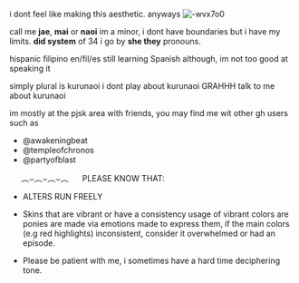 i dont feel like making this aesthetic. anyways
![-wvx7o0](https://github.com/user-attachments/assets/bc6542f3-b8e1-4f5c-a4f0-cab9bd5dc886)

call me **jae**, **mai** or **naoi**
im a minor, i dont have boundaries but i have my limits. **did system** of 34
i go by **she they** pronouns.

hispanic filipino en/fil/es
still learning Spanish although, im not too good at speaking it

simply plural is kurunaoi i dont play about kurunaoi GRAHHH talk to me about kurunaoi


im mostly at the pjsk area with friends, you may find me wit other gh users such as
- @awakeningbeat
- @templeofchronos
- @partyofblast

⠀⠀︵⌣︵⌣︵⌣︵
⠀⠀PLEASE KNOW THAT:

- ALTERS RUN FREELY
 
- Skins that are vibrant or have a consistency usage of vibrant colors are ponies are made via emotions made to express them, if the main colors (e.g red highlights) inconsistent, consider it overwhelmed or had an episode.

- Please be patient with me, i sometimes have a hard time deciphering tone.
